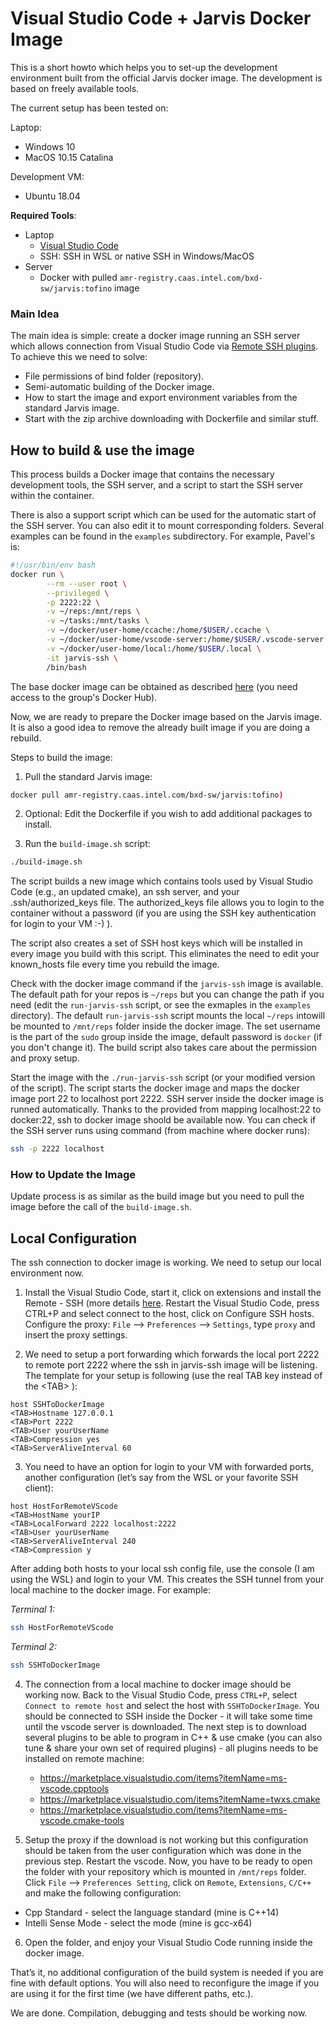 # Visual Studio Code + Jarvis Docker Image

This is a short howto which helps you to set-up the development environment
built from the official Jarvis docker image. The development is based on freely
available tools.

The current setup has been tested on:

Laptop:
* Windows 10
* MacOS 10.15 Catalina

Development VM:
* Ubuntu 18.04

**Required Tools**:

* Laptop
  * [Visual Studio Code](https://code.visualstudio.com/)
  * SSH: SSH in WSL or native SSH in Windows/MacOS
* Server
  * Docker with pulled `amr-registry.caas.intel.com/bxd-sw/jarvis:tofino` image

### Main Idea

The main idea is simple: create a docker image running an SSH server which
allows connection from Visual Studio Code via [Remote SSH
plugins](https://code.visualstudio.com/docs/remote/ssh).  To achieve this we
need to solve:

* File permissions of bind folder (repository).
* Semi-automatic building of the Docker image.
* How to start the image and export environment variables from the standard
  Jarvis image.
* Start with the zip archive downloading with Dockerfile and similar stuff.

## How to build & use the image

This process builds a Docker image that contains the necessary development
tools, the SSH server, and a script to start the SSH server within the
container.

There is also a support script which can be used for the automatic start of the
SSH server. You can also edit it to mount corresponding folders. Several
examples can be found in the `examples` subdirectory. For example, Pavel's is:

```bash
#!/usr/bin/env bash
docker run \
        --rm --user root \
        --privileged \
        -p 2222:22 \
        -v ~/reps:/mnt/reps \
        -v ~/tasks:/mnt/tasks \
        -v ~/docker/user-home/ccache:/home/$USER/.ccache \
        -v ~/docker/user-home/vscode-server:/home/$USER/.vscode-server \
        -v ~/docker/user-home/local:/home/$USER/.local \
        -it jarvis-ssh \
        /bin/bash
```

The base docker image can be obtained as described
[here](https://github.com/barefootnetworks/P4/wiki/Building-and-testing-bf-p4c-compilers-in-docker#setting-updocker-and-docker-hub)
(you need access to the group's Docker Hub).

Now, we are ready to prepare the Docker image based on the Jarvis image.  It is
also a good idea to remove the already built image if you are doing a rebuild.

Steps to build the image:

1. Pull the standard Jarvis image:

```bash
docker pull amr-registry.caas.intel.com/bxd-sw/jarvis:tofino)
```

2. Optional: Edit the Dockerfile if you wish to add additional packages to install.

3. Run the `build-image.sh` script:

```bash
./build-image.sh
```

The script builds a new image which contains tools used by Visual Studio Code
(e.g., an updated cmake), an ssh server, and your .ssh/authorized\_keys file.
The authorized\_keys file allows you to login to the container without a
password (if you are using the SSH key authentication for login to your VM :-) ).

The script also creates a set of SSH host keys which will be installed in every
image you build with this script. This eliminates the need to edit your
known\_hosts file every time you rebuild the image.

Check with the docker image command if the `jarvis-ssh` image is available. The default path for your repos is `~/reps` but you can
change the path if you need (edit the `run-jarvis-ssh` script, or see the exmaples in the `examples` directory).
The default `run-jarvis-ssh` script mounts the local `~/reps` intowill be mounted to `/mnt/reps` folder inside the docker image.
The set username is the part of the `sudo` group inside the image, default password is `docker` (if you don't change it).
The build script also takes care about the permission and proxy setup.

Start the image with the `./run-jarvis-ssh` script (or your modified version of the script). The script starts the docker image and
maps the docker image port 22 to localhost port 2222. SSH server inside the docker image is runned automatically.
Thanks to the provided from mapping localhost:22 to docker:22, ssh to docker image shoold be available now.
You can check if the SSH server runs using command (from machine where docker runs):

```bash
ssh -p 2222 localhost
```

### How to Update the Image

Update process is as similar as the build image but you need to pull the image before the call of the `build-image.sh`.

## Local Configuration

The ssh connection to docker image is working. We need to setup our local environment now.

1. Install the Visual Studio Code, start it, click on extensions and install the Remote - SSH (more details [here](https://code.visualstudio.com/docs/remote/ssh).
Restart the Visual Studio Code, press CTRL+P and select connect to the host, click on Configure SSH hosts. Configure the proxy:
`File` --> `Preferences` --> `Settings`, type `proxy` and insert the proxy settings.

2. We need to setup a port forwarding which forwards the local port 2222 to remote port 2222 where the ssh in jarvis-ssh image will be
listening. The template for your setup is following (use the real TAB key instead of the \<TAB\> ):

```
host SSHToDockerImage
<TAB>Hostname 127.0.0.1
<TAB>Port 2222
<TAB>User yourUserName
<TAB>Compression yes
<TAB>ServerAliveInterval 60
```

3. You need to have an option for login to your VM with forwarded ports, another configuration (let’s say from the WSL or your favorite SSH client):

```
host HostForRemoteVScode
<TAB>HostName yourIP
<TAB>LocalForward 2222 localhost:2222
<TAB>User yourUserName
<TAB>ServerAliveInterval 240
<TAB>Compression y
```

After adding both hosts to your local ssh config file, use the console (I am using the WSL) and login to your VM. This creates the
SSH tunnel from your local machine to the docker image. For example:

_Terminal 1:_

```bash
ssh HostForRemoteVScode
```

_Terminal 2:_

```bash
ssh SSHToDockerImage
```

4. The connection from a local machine to docker image should be working now. Back to the Visual Studio Code, press `CTRL+P`, select
`Connect to remote host` and select the host with `SSHToDockerImage`. You should be connected to SSH inside the Docker - it will take
some time until the vscode server is downloaded. The next step is to download several plugins to be able
to program in C++ & use cmake (you can also tune & share your own set of required plugins) - all plugins needs to be installed
on remote machine:

    - https://marketplace.visualstudio.com/items?itemName=ms-vscode.cpptools
    - https://marketplace.visualstudio.com/items?itemName=twxs.cmake
    - https://marketplace.visualstudio.com/items?itemName=ms-vscode.cmake-tools

5. Setup the proxy if the download is not working but this configuration should be taken from the user configuration which was done in
the previous step. Restart the vscode. Now, you have to be ready to open the folder with your repository which is mounted
in `/mnt/reps` folder. Click `File` --> `Preferences Setting`, click on `Remote`, `Extensions`, `C/C++` and make
the following configuration:

* Cpp Standard - select the language standard (mine is C++14)
* Intelli Sense Mode - select the mode (mine is gcc-x64)

6. Open the folder, and enjoy your Visual Studio Code running inside the docker image.

That’s it, no additional configuration of the build system is needed if you are fine with default options. You will also need to
reconfigure the image if you are using it for the first time (we have different paths, etc.).

We are done. Compilation, debugging and tests should be working now.
